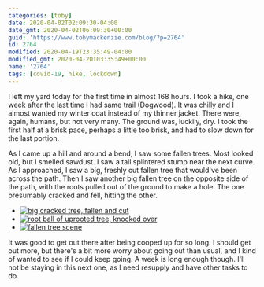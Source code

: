 ```yaml
---
categories: [toby]
date: 2020-04-02T02:09:30-04:00
date_gmt: 2020-04-02T06:09:30+00:00
guid: 'https://www.tobymackenzie.com/blog/?p=2764'
id: 2764
modified: 2020-04-19T23:35:49-04:00
modified_gmt: 2020-04-20T03:35:49+00:00
name: '2764'
tags: [covid-19, hike, lockdown]
---
```


I left my yard today for the first time in almost 168 hours.<!--more-->  I took a hike, one week after the last time I had same trail (Dogwood).  It was chilly and I almost wanted my winter coat instead of my thinner jacket.  There were, again, humans, but not very many.  The ground was, luckily, dry.  I took the first half at a brisk pace, perhaps a little too brisk, and had to slow down for the last portion.

As I came up a hill and around a bend, I saw some fallen trees.  Most looked old, but I smelled sawdust.  I saw a tall splintered stump near the next curve.  As I approached, I saw a big, freshly cut fallen tree that would've been across the path.  Then I saw another big fallen tree on the opposite side of the path, with the roots pulled out of the ground to make a hole.  The one presumably cracked and fell, hitting the other.

- [![big cracked tree, fallen and cut](https://www.tobymackenzie.com/_/wp-content/uploads/2020/04/IMG_20200401_193030.jpg)](https://www.tobymackenzie.com/_/wp-content/uploads/2020/04/IMG_20200401_193030.jpg)
- [![root ball of uprooted tree, knocked over](https://www.tobymackenzie.com/_/wp-content/uploads/2020/04/IMG_20200401_193042.jpg)](https://www.tobymackenzie.com/_/wp-content/uploads/2020/04/IMG_20200401_193042.jpg)
- [![fallen tree scene](https://www.tobymackenzie.com/_/wp-content/uploads/2020/04/IMG_20200401_193147.jpg)](https://www.tobymackenzie.com/_/wp-content/uploads/2020/04/IMG_20200401_193147.jpg)

It was good to get out there after being cooped up for so long.  I should get out more, but there's a bit more worry about going out than usual, and I kind of wanted to see if I could keep going.  A week is long enough though.  I'll not be staying in this next one, as I need resupply and have other tasks to do.
